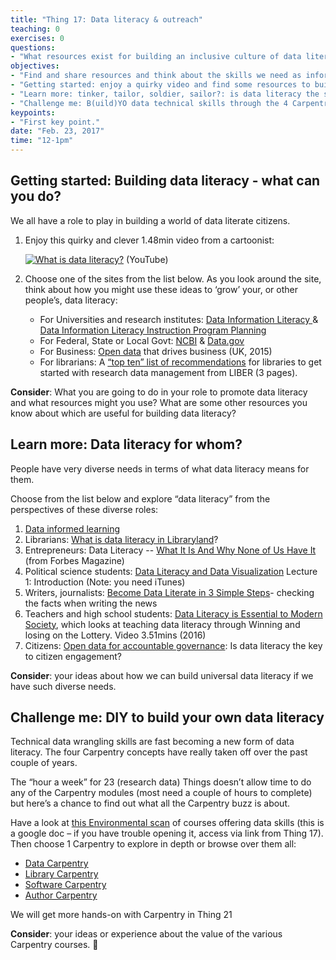 ```yaml
---
title: "Thing 17: Data literacy & outreach"
teaching: 0
exercises: 0
questions:
- "What resources exist for building an inclusive culture of data literacy - not just scientists and science disciplines?"
objectives:
- "Find and share resources and think about the skills we need as information and data professionals."
- "Getting started: enjoy a quirky video and find some resources to build data literacy"
- "Learn more: tinker, tailor, soldier, sailor?: is data literacy the same for all of us?"
- "Challenge me: B(uild)YO data technical skills through the 4 Carpentries."
keypoints:
- "First key point."
date: "Feb. 23, 2017"
time: "12-1pm"
---
```



## Getting started: Building data literacy - what can you do?

We all have a role to play in building a world of data literate citizens.

1. Enjoy this quirky and clever 1.48min video from a cartoonist:

   [![What is data literacy?](https://img.youtube.com/vi/qHz_ogTH2p4/0.jpg)](https://www.youtube.com/watch?v=qHz_ogTH2p4 "What is data literacy?") (YouTube)

2. Choose one of the sites from the list below. As you look around the site, think about how you might use these ideas to ‘grow’ your, or other people’s, data literacy:
    * For Universities and research institutes: [Data Information Literacy ](http://www.datainfolit.org/) & [Data Information Literacy Instruction Program Planning](http://guides.lib.purdue.edu/dil)
    * For Federal, State or Local Govt:  [NCBI](https://www.ncbi.nlm.nih.gov/) & [Data.gov](https://www.data.gov/)
    * For Business: [Open data](http://theodi.org/open-data-that-drives-business) that drives business  (UK, 2015)
    * For librarians: A [“top ten” list of recommendations](http://libereurope.eu/wp-content/uploads/The%20research%20data%20group%202012%20v7%20final.pdf) for libraries to get started with research data management from LIBER (3 pages).

**Consider**:  What you are going to do in your role to promote data literacy and what resources might you use? What are some other resources you know about which are useful for building data literacy?

## Learn more:  Data literacy for whom?

People have very diverse needs in terms of what data literacy means for them.

Choose from the list below and explore “data literacy” from the perspectives of these diverse roles:

1. [Data informed learning](http://onlinelibrary.wiley.com/doi/10.1002/pra2.2015.1450520100108/full)
2. Librarians: [What is data literacy in Libraryland](http://databrarians.org/2015/02/what-is-data-literacy/)?
3. Entrepreneurs: Data Literacy -- [What It Is And Why None of Us Have It ](http://www.forbes.com/sites/homaycotte/2014/10/28/data-literacy-what-it-is-and-why-none-of-us-have-it/#74161cbf51d3)(from Forbes Magazine)
4. Political science students: [Data Literacy and Data Visualization](https://itunes.apple.com/us/course/data-literacy-data-visualization/id693097601) Lecture 1: Introduction (Note: you need iTunes)
5. Writers, journalists: [Become Data Literate in 3 Simple Steps](http://datajournalismhandbook.org/1.0/en/understanding_data_0.html)- checking the facts when writing the news
6. Teachers and high school students: [Data Literacy is Essential to Modern Society](https://youtu.be/4ei7BUMQl5c), which looks at teaching data literacy through Winning and losing on the Lottery. Video 3.51mins (2016)
7. Citizens: [Open data for accountable governance](http://thegovlab.org/open-data-for-accountable-governance-is-data-literacy-the-key-to-citizen-engagement/): Is data literacy the key to citizen engagement?

**Consider**: your ideas about how we can build universal data literacy if we have such diverse needs.

## Challenge me: DIY to build your own data literacy

Technical data wrangling skills are fast becoming a new form of data literacy.  The four Carpentry concepts have really taken off over the past couple of years.

The “hour a week” for 23 (research data) Things doesn’t allow time to do any of the Carpentry modules (most need a couple of hours to complete) but here’s a chance to find out what all the Carpentry buzz is about.

Have a look at [this Environmental scan](https://goo.gl/cZk5E6) of courses offering data skills (this is a google doc – if you have trouble opening it, access via link from Thing 17). Then choose 1 Carpentry to explore in depth or browse over them all:

* [Data Carpentry](http://www.datacarpentry.org/)
* [Library Carpentry](http://librarycarpentry.github.io/about/)
* [Software Carpentry](http://software-carpentry.org/)
* [Author Carpentry](http://libguides.caltech.edu/authorcarpentry)

We will get more hands-on with Carpentry in Thing 21

**Consider**: your ideas or experience about the value of the various Carpentry courses.

